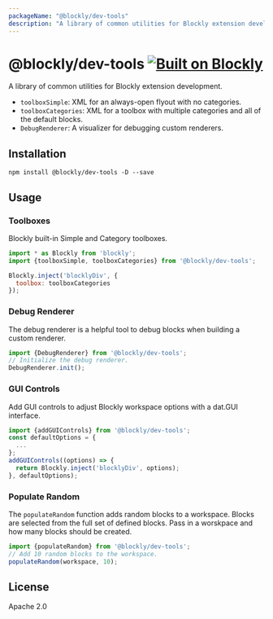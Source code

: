 ```yaml
---
packageName: "@blockly/dev-tools"
description: "A library of common utilities for Blockly extension development."
---
```

# @blockly/dev-tools [![Built on Blockly](https://tinyurl.com/built-on-blockly)](https://github.com/google/blockly)

A library of common utilities for Blockly extension development.
- `toolboxSimple`: XML for an always-open flyout with no categories.
- `toolboxCategories`: XML for a toolbox with multiple categories and all of the default blocks.
- `DebugRenderer`: A visualizer for debugging custom renderers.

## Installation

```
npm install @blockly/dev-tools -D --save
```

## Usage

### Toolboxes
Blockly built-in Simple and Category toolboxes.

```js
import * as Blockly from 'blockly';
import {toolboxSimple, toolboxCategories} from '@blockly/dev-tools';

Blockly.inject('blocklyDiv', {
  toolbox: toolboxCategories
});
```

### Debug Renderer
The debug renderer is a helpful tool to debug blocks when building a custom renderer.

```js
import {DebugRenderer} from '@blockly/dev-tools';
// Initialize the debug renderer.
DebugRenderer.init();
```

### GUI Controls
Add GUI controls to adjust Blockly workspace options with a dat.GUI interface.

```js
import {addGUIControls} from '@blockly/dev-tools';
const defaultOptions = {
  ...
};
addGUIControls((options) => {
  return Blockly.inject('blocklyDiv', options);
}, defaultOptions);
```

### Populate Random

The `populateRandom` function adds random blocks to a workspace. Blocks are selected from the full set of defined blocks. Pass in a worskpace and how many blocks should be created.
```js
import {populateRandom} from '@blockly/dev-tools';
// Add 10 random blocks to the workspace.
populateRandom(workspace, 10);
```

## License
Apache 2.0
